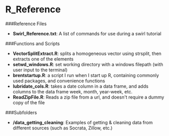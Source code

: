# R_Reference
###Reference Files
* **Swirl_Reference.txt**: A list of commands for use during a swirl tutorial

###Functions and Scripts
* **VectorSplitExtract.R**: splits a homogeneous vector using strsplit, then extracts one of the elements
* **setwd_windows.R**: set working directory with a windows filepath (with user input to the terminal)
* **brentstartup.R**: a script I run when I start up R, containing commonly used packages, and convenience functions
* **lubridate_cols.R**: takes a date column in a data frame, and adds columns to the data frame week, month, year-week, etc.
* **ReadZipFile.R**: Reads a zip file from a url, and doesn't require a dummy copy of the file

###Subfolders
* **/data_getting_cleaning**: Examples of getting & cleaning data from different sources (such as Socrata, Zillow, etc.)
